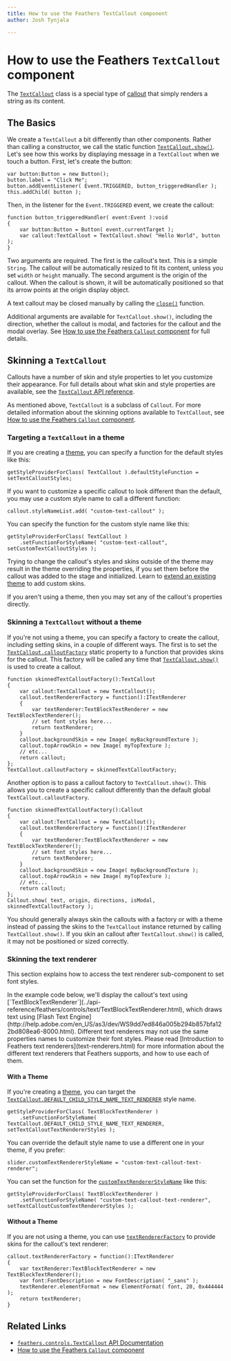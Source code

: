 ```yaml
---
title: How to use the Feathers TextCallout component  
author: Josh Tynjala

---
```

# How to use the Feathers `TextCallout` component

The [`TextCallout`](../api-reference/feathers/controls/TextCallout.html) class is a special type of [callout](callout.html) that simply renders a string as its content.

## The Basics

We create a `TextCallout` a bit differently than other components. Rather than calling a constructor, we call the static function [`TextCallout.show()`](../api-reference/feathers/controls/TextCallout.html#show()). Let's see how this works by displaying message in a `TextCallout` when we touch a button. First, let's create the button:

``` code
var button:Button = new Button();
button.label = "Click Me";
button.addEventListener( Event.TRIGGERED, button_triggeredHandler );
this.addChild( button );
```

Then, in the listener for the `Event.TRIGGERED` event, we create the callout:

``` code
function button_triggeredHandler( event:Event ):void
{
    var button:Button = Button( event.currentTarget );
    var callout:TextCallout = TextCallout.show( "Hello World", button );
}
```

Two arguments are required. The first is the callout's text. This is a simple `String`. The callout will be automatically resized to fit its content, unless you set `width` or `height` manually. The second argument is the origin of the callout. When the callout is shown, it will be automatically positioned so that its arrow points at the origin display object.

A text callout may be closed manually by calling the [`close()`](../api-reference/feathers/controls/Callout.html#close()) function.

Additional arguments are available for `TextCallout.show()`, including the direction, whether the callout is modal, and factories for the callout and the modal overlay. See [How to use the Feathers `Callout` component](callout.html) for full details.

## Skinning a `TextCallout`

Callouts have a number of skin and style properties to let you customize their appearance. For full details about what skin and style properties are available, see the [`TextCallout` API reference](../api-reference/feathers/controls/TextCallout.html). 

As mentioned above, `TextCallout` is a subclass of `Callout`. For more detailed information about the skinning options available to `TextCallout`, see [How to use the Feathers `Callout` component](callout.html).

### Targeting a `TextCallout` in a theme

If you are creating a [theme](themes.html), you can specify a function for the default styles like this:

``` code
getStyleProviderForClass( TextCallout ).defaultStyleFunction = setTextCalloutStyles;
```

If you want to customize a specific callout to look different than the default, you may use a custom style name to call a different function:

``` code
callout.styleNameList.add( "custom-text-callout" );
```

You can specify the function for the custom style name like this:

``` code
getStyleProviderForClass( TextCallout )
    .setFunctionForStyleName( "custom-text-callout", setCustomTextCalloutStyles );
```

Trying to change the callout's styles and skins outside of the theme may result in the theme overriding the properties, if you set them before the callout was added to the stage and initialized. Learn to [extend an existing theme](extending-themes.html) to add custom skins.

If you aren't using a theme, then you may set any of the callout's properties directly.

### Skinning a `TextCallout` without a theme

If you're not using a theme, you can specify a factory to create the callout, including setting skins, in a couple of different ways. The first is to set the [`TextCallout.calloutFactory`](../api-reference/feathers/controls/TextCallout.html#calloutFactory) static property to a function that provides skins for the callout. This factory will be called any time that [`TextCallout.show()`](../api-reference/feathers/controls/TextCallout.html#show()) is used to create a callout.

``` code
function skinnedTextCalloutFactory():TextCallout
{
    var callout:TextCallout = new TextCallout();
    callout.textRendererFactory = function():ITextRenderer
    {
        var textRenderer:TextBlockTextRenderer = new TextBlockTextRenderer();
        // set font styles here...
        return textRenderer;
    }
    callout.backgroundSkin = new Image( myBackgroundTexture );
    callout.topArrowSkin = new Image( myTopTexture );
    // etc...
    return callout;
};
TextCallout.calloutFactory = skinnedTextCalloutFactory;
```

Another option is to pass a callout factory to `TextCallout.show()`. This allows you to create a specific callout differently than the default global `TextCallout.calloutFactory`.

``` code
function skinnedTextCalloutFactory():Callout
{
    var callout:TextCallout = new TextCallout();
    callout.textRendererFactory = function():ITextRenderer
    {
        var textRenderer:TextBlockTextRenderer = new TextBlockTextRenderer();
        // set font styles here...
        return textRenderer;
    }
    callout.backgroundSkin = new Image( myBackgroundTexture );
    callout.topArrowSkin = new Image( myTopTexture );
    // etc...
    return callout;
};
Callout.show( text, origin, directions, isModal, skinnedTextCalloutFactory );
```

You should generally always skin the callouts with a factory or with a theme instead of passing the skins to the `TextCallout` instance returned by calling `TextCallout.show()`. If you skin an callout after `TextCallout.show()` is called, it may not be positioned or sized correctly.

### Skinning the text renderer

This section explains how to access the text renderer sub-component to set font styles.

<aside class="info">In the example code below, we'll display the callout's text using [`TextBlockTextRenderer`](../api-reference/feathers/controls/text/TextBlockTextRenderer.html), which draws text using [Flash Text Engine](http://help.adobe.com/en_US/as3/dev/WS9dd7ed846a005b294b857bfa122bd808ea6-8000.html). Different text renderers may not use the same properties names to customize their font styles. Please read [Introduction to Feathers text renderers](text-renderers.html) for more information about the different text renderers that Feathers supports, and how to use each of them.</aside>

#### With a Theme

If you're creating a [theme](themes.html), you can target the [`TextCallout.DEFAULT_CHILD_STYLE_NAME_TEXT_RENDERER`](../api-reference/feathers/controls/TextCallout.html#DEFAULT_CHILD_STYLE_NAME_TEXT_RENDERER) style name.

``` code
getStyleProviderForClass( TextBlockTextRenderer )
    .setFunctionForStyleName( TextCallout.DEFAULT_CHILD_STYLE_NAME_TEXT_RENDERER, setTextCalloutTextRendererStyles );
```

You can override the default style name to use a different one in your theme, if you prefer:

``` code
slider.customTextRendererStyleName = "custom-text-callout-text-renderer";
```

You can set the function for the [`customTextRendererStyleName`](../api-reference/feathers/controls/TextCallout.html#customTextRendererStyleName) like this:

``` code
getStyleProviderForClass( TextBlockTextRenderer )
    .setFunctionForStyleName( "custom-text-callout-text-renderer", setTextCalloutCustomTextRendererStyles );
```

#### Without a Theme

If you are not using a theme, you can use [`textRendererFactory`](../api-reference/feathers/controls/TextCallout.html#textRendererFactory) to provide skins for the callout's text renderer:

``` code
callout.textRendererFactory = function():ITextRenderer
{
    var textRenderer:TextBlockTextRenderer = new TextBlockTextRenderer();
    var font:FontDescription = new FontDescription( "_sans" );
    textRenderer.elementFormat = new ElementFormat( font, 20, 0x444444 );
    return textRenderer;
}
```

## Related Links

-   [`feathers.controls.TextCallout` API Documentation](../api-reference/feathers/controls/TextCallout.html)
-   [How to use the Feathers `Callout` component](callout.html)